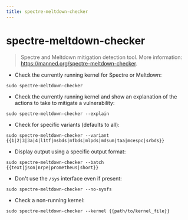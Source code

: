 ```yaml
---
title: spectre-meltdown-checker
---
```

# spectre-meltdown-checker

> Spectre and Meltdown mitigation detection tool.
> More information: <https://manned.org/spectre-meltdown-checker>.

- Check the currently running kernel for Spectre or Meltdown:

`sudo spectre-meltdown-checker`

- Check the currently running kernel and show an explanation of the actions to take to mitigate a vulnerability:

`sudo spectre-meltdown-checker --explain`

- Check for specific variants (defaults to all):

`sudo spectre-meltdown-checker --variant {{1|2|3|3a|4|l1tf|msbds|mfbds|mlpds|mdsum|taa|mcespc|srbds}}`

- Display output using a specific output format:

`sudo spectre-meltdown-checker --batch {{text|json|nrpe|prometheus|short}}`

- Don't use the `/sys` interface even if present:

`sudo spectre-meltdown-checker --no-sysfs`

- Check a non-running kernel:

`sudo spectre-meltdown-checker --kernel {{path/to/kernel_file}}`
